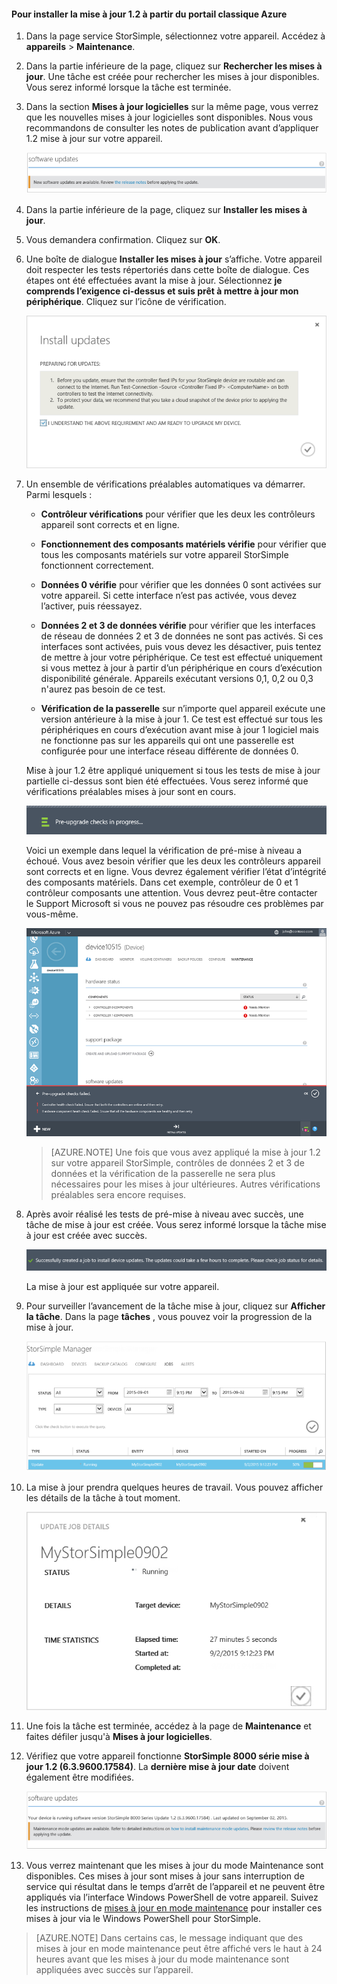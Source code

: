 <!--author=SharS last changed: 01/15/2016-->

#### <a name="to-install-update-12-from-the-azure-classic-portal"></a>Pour installer la mise à jour 1.2 à partir du portail classique Azure

1. Dans la page service StorSimple, sélectionnez votre appareil. Accédez à **appareils** > **Maintenance**.

2. Dans la partie inférieure de la page, cliquez sur **Rechercher les mises à jour**. Une tâche est créée pour rechercher les mises à jour disponibles. Vous serez informé lorsque la tâche est terminée.

3. Dans la section **Mises à jour logicielles** sur la même page, vous verrez que les nouvelles mises à jour logicielles sont disponibles. Nous vous recommandons de consulter les notes de publication avant d’appliquer 1.2 mise à jour sur votre appareil.

    ![Installer les mises à jour logicielles](./media/storsimple-install-update-via-portal/InstallUpdate12_11M.png)

4. Dans la partie inférieure de la page, cliquez sur **Installer les mises à jour**.

5. Vous demandera confirmation. Cliquez sur **OK**.

6. Une boîte de dialogue **Installer les mises à jour** s’affiche. Votre appareil doit respecter les tests répertoriés dans cette boîte de dialogue. Ces étapes ont été effectuées avant la mise à jour. Sélectionnez **je comprends l’exigence ci-dessus et suis prêt à mettre à jour mon périphérique**. Cliquez sur l’icône de vérification.

    ![Message de confirmation](./media/storsimple-install-update-via-portal/InstallUpdate12_2M.png)

7. Un ensemble de vérifications préalables automatiques va démarrer. Parmi lesquels :

    - **Contrôleur vérifications** pour vérifier que les deux les contrôleurs appareil sont corrects et en ligne.
    
    - **Fonctionnement des composants matériels vérifie** pour vérifier que tous les composants matériels sur votre appareil StorSimple fonctionnent correctement.
    
    - **Données 0 vérifie** pour vérifier que les données 0 sont activées sur votre appareil. Si cette interface n’est pas activée, vous devez l’activer, puis réessayez.
    
    - **Données 2 et 3 de données vérifie** pour vérifier que les interfaces de réseau de données 2 et 3 de données ne sont pas activés. Si ces interfaces sont activées, puis vous devez les désactiver, puis tentez de mettre à jour votre périphérique. Ce test est effectué uniquement si vous mettez à jour à partir d’un périphérique en cours d’exécution disponibilité générale. Appareils exécutant versions 0,1, 0,2 ou 0,3 n'aurez pas besoin de ce test.
    
    - **Vérification de la passerelle** sur n’importe quel appareil exécute une version antérieure à la mise à jour 1. Ce test est effectué sur tous les périphériques en cours d’exécution avant mise à jour 1 logiciel mais ne fonctionne pas sur les appareils qui ont une passerelle est configurée pour une interface réseau différente de données 0.
 
    Mise à jour 1.2 être appliqué uniquement si tous les tests de mise à jour partielle ci-dessus sont bien été effectuées. Vous serez informé que vérifications préalables mises à jour sont en cours.
  
    ![Notification de la vérification préalable](./media/storsimple-install-update-via-portal/InstallUpdate12_3M.png)

    Voici un exemple dans lequel la vérification de pré-mise à niveau a échoué. Vous avez besoin vérifier que les deux les contrôleurs appareil sont corrects et en ligne. Vous devrez également vérifier l’état d’intégrité des composants matériels. Dans cet exemple, contrôleur de 0 et 1 contrôleur composants une attention. Vous devrez peut-être contacter le Support Microsoft si vous ne pouvez pas résoudre ces problèmes par vous-même.

     ![Échoué de la vérification préalable](./media/storsimple-install-update-via-portal/HCS_PreUpgradeChecksFailed-include.png)

    > [AZURE.NOTE] Une fois que vous avez appliqué la mise à jour 1.2 sur votre appareil StorSimple, contrôles de données 2 et 3 de données et la vérification de la passerelle ne sera plus nécessaires pour les mises à jour ultérieures. Autres vérifications préalables sera encore requises.


8. Après avoir réalisé les tests de pré-mise à niveau avec succès, une tâche de mise à jour est créée. Vous serez informé lorsque la tâche mise à jour est créée avec succès.
 
    ![Mettre à jour de la création d’une tâche](./media/storsimple-install-update-via-portal/InstallUpdate12_44M.png)

    La mise à jour est appliquée sur votre appareil.
 
9. Pour surveiller l’avancement de la tâche mise à jour, cliquez sur **Afficher la tâche**. Dans la page **tâches** , vous pouvez voir la progression de la mise à jour. 

    ![Mettre à jour l’avancement des tâches](./media/storsimple-install-update-via-portal/InstallUpdate12_5M.png)

10. La mise à jour prendra quelques heures de travail. Vous pouvez afficher les détails de la tâche à tout moment.

    ![Mettre à jour les détails d’une tâche](./media/storsimple-install-update-via-portal/InstallUpdate12_6M.png)

11. Une fois la tâche est terminée, accédez à la page de **Maintenance** et faites défiler jusqu'à **Mises à jour logicielles**.

12. Vérifiez que votre appareil fonctionne **StorSimple 8000 série mise à jour 1.2 (6.3.9600.17584)**. La **dernière mise à jour date** doivent également être modifiées.

    ![Page de maintenance](./media/storsimple-install-update-via-portal/InstallUpdate12_10M.png)

13. Vous verrez maintenant que les mises à jour du mode Maintenance sont disponibles. Ces mises à jour sont mises à jour sans interruption de service qui résultat dans le temps d’arrêt de l’appareil et ne peuvent être appliqués via l’interface Windows PowerShell de votre appareil. Suivez les instructions de [mises à jour en mode maintenance](storsimple-update-device.md#install-maintenance-mode-updates-via-windows-powershell-for-storsimple) pour installer ces mises à jour via le Windows PowerShell pour StorSimple.

> [AZURE.NOTE] Dans certains cas, le message indiquant que des mises à jour en mode maintenance peut être affiché vers le haut à 24 heures avant que les mises à jour du mode maintenance sont appliquées avec succès sur l’appareil.  


